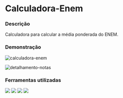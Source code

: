 # Calculadora-Enem
<h3>Descrição</h3>
Calculadora para calcular a média ponderada do ENEM.

<h3>Demonstração</h3>

![calculadora-enem](https://user-images.githubusercontent.com/53026536/130895468-94e49c9e-d2cc-491a-953c-ed4f9bc2db05.png)

![detalhamento-notas](https://user-images.githubusercontent.com/53026536/130895440-c9fd5ba1-f081-4c2c-8c15-ab99e2a0f79f.png)

<h3>Ferramentas utilizadas</h3>

<p align='left'>
  <img src="https://img.shields.io/badge/jQuery-0769AD?style=for-the-badge&logo=jquery&logoColor=white" />
  <img src="https://img.shields.io/badge/Bootstrap-563D7C?style=for-the-badge&logo=bootstrap&logoColor=white" />
  <img src="https://img.shields.io/badge/HTML5-E34F26?style=for-the-badge&logo=html5&logoColor=white" />
  <img src="https://img.shields.io/badge/CSS3-1572B6?style=for-the-badge&logo=css3&logoColor=white" />
</p>
